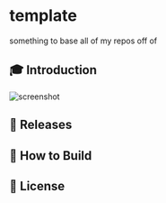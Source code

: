 # template
something to base all of my repos off of

## :mortar_board: Introduction

![screenshot](screenshot.png)

## :rocket: Releases

## :hammer: How to Build

## :pencil: License
